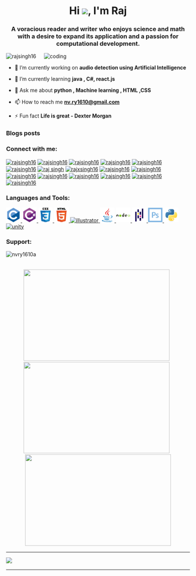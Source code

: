 <h1 align="center">Hi <img src="https://github.com/TheDudeThatCode/TheDudeThatCode/blob/master/Assets/Hi.gif" width="29">, I'm Raj</h1>
<h3 align="center">A voracious reader and writer who enjoys science and math with a desire to expand its application and a passion for computational development.</h3>
<image align ="right" alt="coding"width="400" src="https://user-images.githubusercontent.com/55389276/140866485-8fb1c876-9a8f-4d6a-98dc-08c4981eaf70.gif">

<p align="left"> <img src="https://komarev.com/ghpvc/?username=rajsingh16&label=Profile%20views&color=0e75b6&style=flat" alt="rajsingh16" /> </p>


- 🔭 I’m currently working on **audio detection using Artificial Intelligence**

- 🌱 I’m currently learning **java , C#, react.js**

- 💬 Ask me about **python , Machine learning , HTML ,CSS**

- 📫 How to reach me **nv.ry1610@gmail.com**

- ⚡ Fun fact **Life is great - Dexter Morgan**

### Blogs posts
<!-- BLOG-POST-LIST:START -->
<!-- BLOG-POST-LIST:END -->

<h3 align="left">Connect with me:</h3>
<p align="left">
<a href="https://codepen.io/rajsingh16" target="blank"><img align="center" src="https://raw.githubusercontent.com/rahuldkjain/github-profile-readme-generator/master/src/images/icons/Social/codepen.svg" alt="rajsingh16" height="30" width="40" /></a>
<a href="https://dev.to/rajsingh16" target="blank"><img align="center" src="https://raw.githubusercontent.com/rahuldkjain/github-profile-readme-generator/master/src/images/icons/Social/devto.svg" alt="rajsingh16" height="30" width="40" /></a>
<a href="https://linkedin.com/in/rajsingh16" target="blank"><img align="center" src="https://raw.githubusercontent.com/rahuldkjain/github-profile-readme-generator/master/src/images/icons/Social/linked-in-alt.svg" alt="rajsingh16" height="30" width="40" /></a>
<a href="https://stackoverflow.com/users/rajsingh16" target="blank"><img align="center" src="https://raw.githubusercontent.com/rahuldkjain/github-profile-readme-generator/master/src/images/icons/Social/stack-overflow.svg" alt="rajsingh16" height="30" width="40" /></a>
<a href="https://codesandbox.com/rajsingh16" target="blank"><img align="center" src="https://raw.githubusercontent.com/rahuldkjain/github-profile-readme-generator/master/src/images/icons/Social/codesandbox.svg" alt="rajsingh16" height="30" width="40" /></a>
<a href="https://kaggle.com/rajsingh16" target="blank"><img align="center" src="https://raw.githubusercontent.com/rahuldkjain/github-profile-readme-generator/master/src/images/icons/Social/kaggle.svg" alt="rajsingh16" height="30" width="40" /></a>
<a href="https://fb.com/raj singh" target="blank"><img align="center" src="https://raw.githubusercontent.com/rahuldkjain/github-profile-readme-generator/master/src/images/icons/Social/facebook.svg" alt="raj singh" height="30" width="40" /></a>
<a href="https://instagram.com/rajxsingh16" target="blank"><img align="center" src="https://raw.githubusercontent.com/rahuldkjain/github-profile-readme-generator/master/src/images/icons/Social/instagram.svg" alt="rajxsingh16" height="30" width="40" /></a>
<a href="https://dribbble.com/rajsingh16" target="blank"><img align="center" src="https://raw.githubusercontent.com/rahuldkjain/github-profile-readme-generator/master/src/images/icons/Social/dribbble.svg" alt="rajsingh16" height="30" width="40" /></a>
<a href="https://www.behance.net/rajsingh16" target="blank"><img align="center" src="https://raw.githubusercontent.com/rahuldkjain/github-profile-readme-generator/master/src/images/icons/Social/behance.svg" alt="rajsingh16" height="30" width="40" /></a>
<a href="https://www.codechef.com/users/rajsingh16" target="blank"><img align="center" src="https://cdn.jsdelivr.net/npm/simple-icons@3.1.0/icons/codechef.svg" alt="rajsingh16" height="30" width="40" /></a>
<a href="https://www.hackerrank.com/rajsingh16" target="blank"><img align="center" src="https://raw.githubusercontent.com/rahuldkjain/github-profile-readme-generator/master/src/images/icons/Social/hackerrank.svg" alt="rajsingh16" height="30" width="40" /></a>
<a href="https://codeforces.com/profile/rajsingh16" target="blank"><img align="center" src="https://raw.githubusercontent.com/rahuldkjain/github-profile-readme-generator/master/src/images/icons/Social/codeforces.svg" alt="rajsingh16" height="30" width="40" /></a>
<a href="https://www.leetcode.com/rajsingh16" target="blank"><img align="center" src="https://raw.githubusercontent.com/rahuldkjain/github-profile-readme-generator/master/src/images/icons/Social/leet-code.svg" alt="rajsingh16" height="30" width="40" /></a>
<a href="https://auth.geeksforgeeks.org/user/rajsingh16" target="blank"><img align="center" src="https://raw.githubusercontent.com/rahuldkjain/github-profile-readme-generator/master/src/images/icons/Social/geeks-for-geeks.svg" alt="rajsingh16" height="30" width="40" /></a>
<a href="https://www.topcoder.com/members/rajsingh16" target="blank"><img align="center" src="https://raw.githubusercontent.com/rahuldkjain/github-profile-readme-generator/master/src/images/icons/Social/topcoder.svg" alt="rajsingh16" height="30" width="40" /></a>
</p>

<h3 align="left">Languages and Tools:</h3>
<p align="left"> <a href="https://www.cprogramming.com/" target="_blank" rel="noreferrer"> <img src="https://raw.githubusercontent.com/devicons/devicon/master/icons/c/c-original.svg" alt="c" width="40" height="40"/> </a> <a href="https://www.w3schools.com/cs/" target="_blank" rel="noreferrer"> <img src="https://raw.githubusercontent.com/devicons/devicon/master/icons/csharp/csharp-original.svg" alt="csharp" width="40" height="40"/> </a> <a href="https://www.w3schools.com/css/" target="_blank" rel="noreferrer"> <img src="https://raw.githubusercontent.com/devicons/devicon/master/icons/css3/css3-original-wordmark.svg" alt="css3" width="40" height="40"/> </a> <a href="https://www.w3.org/html/" target="_blank" rel="noreferrer"> <img src="https://raw.githubusercontent.com/devicons/devicon/master/icons/html5/html5-original-wordmark.svg" alt="html5" width="40" height="40"/> </a> <a href="https://www.adobe.com/in/products/illustrator.html" target="_blank" rel="noreferrer"> <img src="https://www.vectorlogo.zone/logos/adobe_illustrator/adobe_illustrator-icon.svg" alt="illustrator" width="40" height="40"/> </a> <a href="https://www.java.com" target="_blank" rel="noreferrer"> <img src="https://raw.githubusercontent.com/devicons/devicon/master/icons/java/java-original.svg" alt="java" width="40" height="40"/> </a> <a href="https://nodejs.org" target="_blank" rel="noreferrer"> <img src="https://raw.githubusercontent.com/devicons/devicon/master/icons/nodejs/nodejs-original-wordmark.svg" alt="nodejs" width="40" height="40"/> </a> <a href="https://pandas.pydata.org/" target="_blank" rel="noreferrer"> <img src="https://raw.githubusercontent.com/devicons/devicon/2ae2a900d2f041da66e950e4d48052658d850630/icons/pandas/pandas-original.svg" alt="pandas" width="40" height="40"/> </a> <a href="https://www.photoshop.com/en" target="_blank" rel="noreferrer"> <img src="https://raw.githubusercontent.com/devicons/devicon/master/icons/photoshop/photoshop-line.svg" alt="photoshop" width="40" height="40"/> </a> <a href="https://www.python.org" target="_blank" rel="noreferrer"> <img src="https://raw.githubusercontent.com/devicons/devicon/master/icons/python/python-original.svg" alt="python" width="40" height="40"/> </a> <a href="https://unity.com/" target="_blank" rel="noreferrer"> <img src="https://www.vectorlogo.zone/logos/unity3d/unity3d-icon.svg" alt="unity" width="40" height="40"/> </a> </p>

<h3 align="left">Support:</h3>
<p><a href="https://www.buymeacoffee.com/nvry1610a"> <img align="left" src="https://cdn.buymeacoffee.com/buttons/v2/default-yellow.png" height="50" width="210" alt="nvry1610a" /></a></p><br><br>

<div align=center>
  <img src= "https://github-readme-stats.vercel.app/api?username=rajsingh16&theme=radical&show_icons=true&count_private=true&size=small" width=400px height=250px>
  &nbsp;
  <img src="https://github-readme-streak-stats.herokuapp.com/?user=rajsingh16&theme=radical" width=400px height=250px>
  &nbsp;
  <img src="https://github-readme-stats.vercel.app/api/top-langs/?username=rajsingh16&layout=compact&langs_count=10&theme=radical" width=400px height=250px>
</div>

<hr size="2">

<img src="https://activity-graph.herokuapp.com/graph?username=rajsingh16&theme=redical">

<hr size="2">
